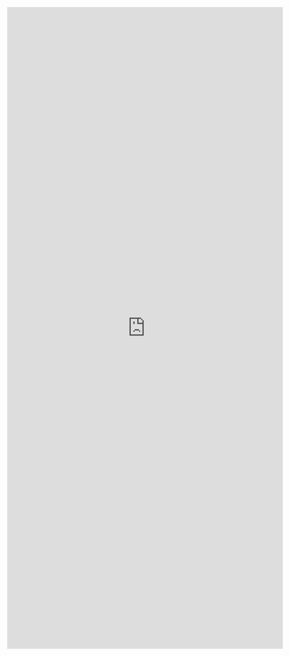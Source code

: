 <iframe src="https://docs.google.com/forms/d/e/1FAIpQLSd1Xi4ZZr5RKGWNwLupb5XjLSB2SK0YwWtUiKidgEv-uxL4Yg/viewform?embedded=true" width="640" height="1490" frameborder="0" marginheight="0" marginwidth="0">Đang tải…</iframe>
